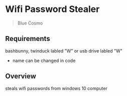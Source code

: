 # Wifi Password Stealer
> Blue Cosmo

## Requirements
bashbunny, twinduck labled "W" or usb drive labled "W"
- name can be changed in code

## Overview
steals wifi passwords from windows 10 computer


